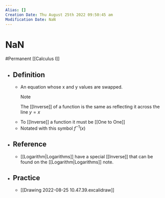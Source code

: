 ```yaml
---
Alias: []
Creation Date: Thu August 25th 2022 09:50:45 am 
Modification Date: NaN
---
```

# NaN
#Permanent [[Calculus I]]

- ## Definition
	- An equation whose x and y values are swapped.
	  > [!Note]
	  > The [[Inverse]] of a function is the same as reflecting it across the line $y=x$
	- To [[Inverse]] a function it must be [[One to One]]
	- Notated with this symbol $f^{-1}(x)$
- ## Reference
	- [[Logarithm|Logarithms]] have a special [[Inverse]] that can be found on the [[Logarithm|Logarithms]] note.
- ## Practice
	- [[Drawing 2022-08-25 10.47.39.excalidraw]]